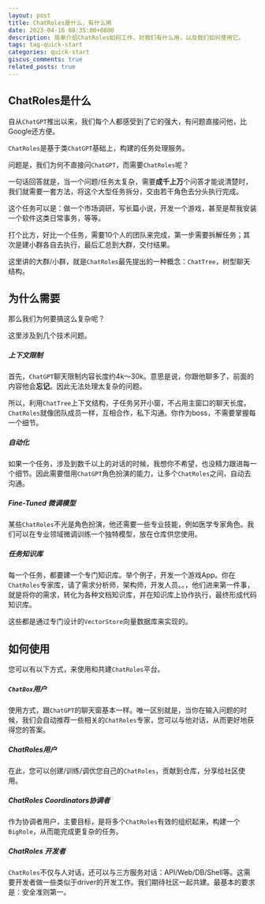 ```yaml
---
layout: post
title: ChatRoles是什么，有什么用
date: 2023-04-16 08:35:00+0800
description: 简单介绍ChatRoles如何工作，对我们有什么用，以及我们如何使用它。
tags: tag-quick-start
categories: quick-start
giscus_comments: true
related_posts: true
---
```


## ChatRoles是什么

自从`ChatGPT`推出以来，我们每个人都感受到了它的强大，有问题直接问他，比Google还方便。

`ChatRoles`是基于类`ChatGPT`基础上，构建的任务处理服务。

问题是，我们为何不直接问`ChatGPT`，而需要`ChatRoles`呢？

一句话回答就是，当一个问题/任务太复杂，需要**成千上万**个问答才能说清楚时，我们就需要一套方法，将这个大型任务拆分，交由若干角色去分头执行完成。

这个任务可以是：做一个市场调研，写长篇小说，开发一个游戏，甚至是帮我安装一个软件这类日常事务，等等。

打个比方，好比一个任务，需要10个人的团队来完成，第一步需要拆解任务；其次是建小群各自去执行，最后汇总到大群，交付结果。

这里讲的大群/小群，就是`ChatRoles`最先提出的一种概念：`ChatTree`，树型聊天结构。

## 为什么需要

那么我们为何要搞这么复杂呢？

这里涉及到几个技术问题。

##### 上下文限制

首先，`ChatGPT`聊天限制内容长度约4k～30k。意思是说，你跟他聊多了，前面的内容他会**忘记**。因此无法处理太复杂的问题。

所以，利用`ChatTree`上下文结构，子任务另开小窗，不占用主窗口的聊天长度。`ChatRoles`就像团队成员一样，互相合作，私下沟通。你作为boss，不需要掌握每一个细节。

##### 自动化

如果一个任务，涉及到数千以上的对话的时候，我想你不希望，也没精力跟进每一个细节。因此需要借用`ChatGPT`角色扮演的能力，让多个`ChatRoles`之间，自动去沟通。

##### Fine-Tuned 微调模型

某些`ChatRoles`不光是角色扮演，他还需要一些专业技能，例如医学专家角色。我们可以在专业领域微调训练一个独特模型，放在仓库供您使用。

##### 任务知识库

每一个任务，都要建一个专门知识库。举个例子，开发一个游戏App。你在`ChatRoles`专家库，请了需求分析师，架构师，开发人员。。，他们进来第一件事，就是将你的需求，转化为各种文档知识库，并在知识库上协作执行，最终形成代码知识库。

这些都是通过专门设计的`VectorStore`向量数据库来实现的。

## 如何使用

您可以有以下方式，来使用和共建`ChatRoles`平台。

##### `ChatBox`用户

使用方式，跟`ChatGPT`的聊天窗基本一样。唯一区别就是，当你在输入问题的时候，我们会自动推荐一些相关的`ChatRoles`专家，您可以与他对话，从而更好地获得您的答案。

##### ChatRoles用户

在此，您可以创建/训练/调优您自己的`ChatRoles`，贡献到仓库，分享给社区使用。

##### ChatRoles Coordinators协调者

作为协调者用户，主要目标，是将多个`ChatRoles`有效的组织起来，构建一个`BigRole`，从而能完成更复杂的任务。

##### ChatRoles 开发者

`ChatRoles`不仅与人对话，还可以与三方服务对话：API/Web/DB/Shell等。这需要开发者做一些类似于driver的开发工作。我们期待社区一起共建。最基本的要求是：安全准则第一。
